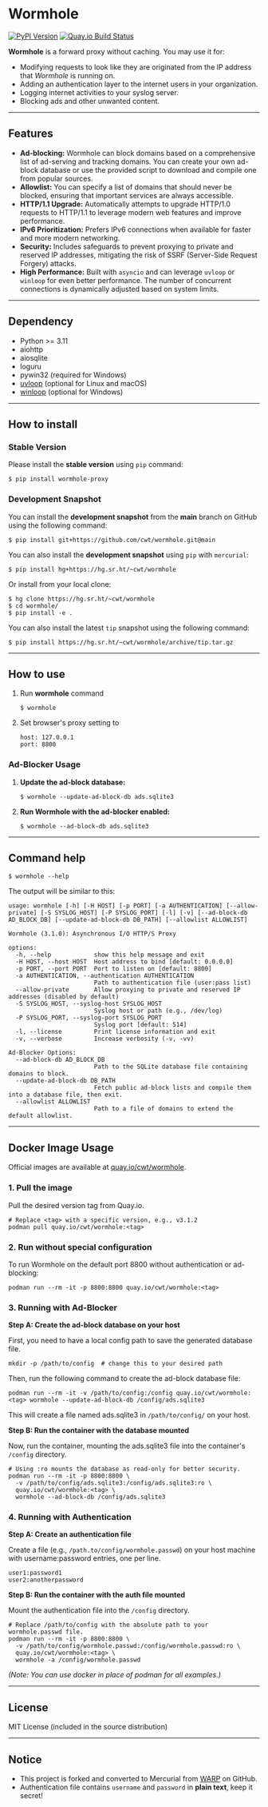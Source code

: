 # Wormhole

[![PyPI Version](https://img.shields.io/pypi/v/wormhole-proxy.svg)](https://pypi.org/project/wormhole-proxy/)
[![Quay.io Build Status](https://quay.io/repository/cwt/wormhole/status "Quay.io Build Status")](https://quay.io/repository/cwt/wormhole)

**Wormhole** is a forward proxy without caching. You may use it for:

  - Modifying requests to look like they are originated from the IP
    address that *Wormhole* is running on.
  - Adding an authentication layer to the internet users in your
    organization.
  - Logging internet activities to your syslog server.
  - Blocking ads and other unwanted content.

-----

## Features

  - **Ad-blocking:** Wormhole can block domains based on a comprehensive list of ad-serving and tracking domains. You can create your own ad-block database or use the provided script to download and compile one from popular sources.
  - **Allowlist:** You can specify a list of domains that should never be blocked, ensuring that important services are always accessible.
  - **HTTP/1.1 Upgrade:** Automatically attempts to upgrade HTTP/1.0 requests to HTTP/1.1 to leverage modern web features and improve performance.
  - **IPv6 Prioritization:** Prefers IPv6 connections when available for faster and more modern networking.
  - **Security:** Includes safeguards to prevent proxying to private and reserved IP addresses, mitigating the risk of SSRF (Server-Side Request Forgery) attacks.
  - **High Performance:** Built with `asyncio` and can leverage `uvloop` or `winloop` for even better performance. The number of concurrent connections is dynamically adjusted based on system limits.

-----

## Dependency

  - Python \>= 3.11
  - aiohttp
  - aiosqlite
  - loguru
  - pywin32 (required for Windows)
  - [uvloop](https://github.com/MagicStack/uvloop) (optional for Linux and macOS)
  - [winloop](https://github.com/Vizonex/Winloop) (optional for Windows)

-----

## How to install

### Stable Version

Please install the **stable version** using `pip` command:

```shell
$ pip install wormhole-proxy
```

### Development Snapshot

You can install the **development snapshot** from the **main** branch on GitHub using the following command:

```shell
$ pip install git+https://github.com/cwt/wormhole.git@main
```

You can also install the **development snapshot** using `pip` with
`mercurial`:

```shell
$ pip install hg+https://hg.sr.ht/~cwt/wormhole
```

Or install from your local clone:

```shell
$ hg clone https://hg.sr.ht/~cwt/wormhole
$ cd wormhole/
$ pip install -e .
```

You can also install the latest `tip` snapshot using the following
command:

```shell
$ pip install https://hg.sr.ht/~cwt/wormhole/archive/tip.tar.gz
```

-----

## How to use

1.  Run **wormhole** command

    ```shell
    $ wormhole
    ```

2.  Set browser's proxy setting to

    ```shell
    host: 127.0.0.1
    port: 8800
    ```

### Ad-Blocker Usage

1.  **Update the ad-block database:**

    ```shell
    $ wormhole --update-ad-block-db ads.sqlite3
    ```

2.  **Run Wormhole with the ad-blocker enabled:**

    ```shell
    $ wormhole --ad-block-db ads.sqlite3
    ```

-----

## Command help

```shell
$ wormhole --help
```

The output will be similar to this:

```
usage: wormhole [-h] [-H HOST] [-p PORT] [-a AUTHENTICATION] [--allow-private] [-S SYSLOG_HOST] [-P SYSLOG_PORT] [-l] [-v] [--ad-block-db AD_BLOCK_DB] [--update-ad-block-db DB_PATH] [--allowlist ALLOWLIST]

Wormhole (3.1.0): Asynchronous I/O HTTP/S Proxy

options:
  -h, --help            show this help message and exit
  -H HOST, --host HOST  Host address to bind [default: 0.0.0.0]
  -p PORT, --port PORT  Port to listen on [default: 8800]
  -a AUTHENTICATION, --authentication AUTHENTICATION
                        Path to authentication file (user:pass list)
  --allow-private       Allow proxying to private and reserved IP addresses (disabled by default)
  -S SYSLOG_HOST, --syslog-host SYSLOG_HOST
                        Syslog host or path (e.g., /dev/log)
  -P SYSLOG_PORT, --syslog-port SYSLOG_PORT
                        Syslog port [default: 514]
  -l, --license         Print license information and exit
  -v, --verbose         Increase verbosity (-v, -vv)

Ad-Blocker Options:
  --ad-block-db AD_BLOCK_DB
                        Path to the SQLite database file containing domains to block.
  --update-ad-block-db DB_PATH
                        Fetch public ad-block lists and compile them into a database file, then exit.
  --allowlist ALLOWLIST
                        Path to a file of domains to extend the default allowlist.
```

-----

## **Docker Image Usage**

Official images are available at [quay.io/cwt/wormhole](https://quay.io/repository/cwt/wormhole).

### **1. Pull the image**

Pull the desired version tag from Quay.io.

```shell
# Replace <tag> with a specific version, e.g., v3.1.2  
podman pull quay.io/cwt/wormhole:<tag>
```

### **2. Run without special configuration**

To run Wormhole on the default port 8800 without authentication or ad-blocking:

```shell
podman run --rm -it -p 8800:8800 quay.io/cwt/wormhole:<tag>
```

### **3. Running with Ad-Blocker**

**Step A: Create the ad-block database on your host**

First, you need to have a local config path to save the generated database file.

```shell
mkdir -p /path/to/config  # change this to your desired path
```

Then, run the following command to create the ad-block database file:

```shell
podman run --rm -it -v /path/to/config:/config quay.io/cwt/wormhole:<tag> wormhole --update-ad-block-db /config/ads.sqlite3
```

This will create a file named ads.sqlite3 in `/path/to/config/` on your host.

**Step B: Run the container with the database mounted**

Now, run the container, mounting the ads.sqlite3 file into the container's `/config` directory.

```shell
# Using :ro mounts the database as read-only for better security.
podman run --rm -it -p 8800:8800 \
  -v /path/to/config/ads.sqlite3:/config/ads.sqlite3:ro \
  quay.io/cwt/wormhole:<tag> \
  wormhole --ad-block-db /config/ads.sqlite3
```

### **4. Running with Authentication**

**Step A: Create an authentication file**

Create a file (e.g., `/path.to/config/wormhole.passwd`) on your host machine with username:password entries, one per line.

```text
user1:password1
user2:anotherpassword
```

**Step B: Run the container with the auth file mounted**

Mount the authentication file into the `/config` directory.

```shell
# Replace /path/to/config with the absolute path to your wormhole.passwd file.
podman run --rm -it -p 8800:8800 \
  -v /path/to/config/wormhole.passwd:/config/wormhole.passwd:ro \
  quay.io/cwt/wormhole:<tag> \
  wormhole -a /config/wormhole.passwd
```

*(Note: You can use docker in place of podman for all examples.)*

-----

## License

MIT License (included in the source distribution)

-----

## Notice

  - This project is forked and converted to Mercurial from
    [WARP](https://github.com/devunt/warp) on GitHub.
  - Authentication file contains `username` and `password` in **plain
    text**, keep it secret\!
